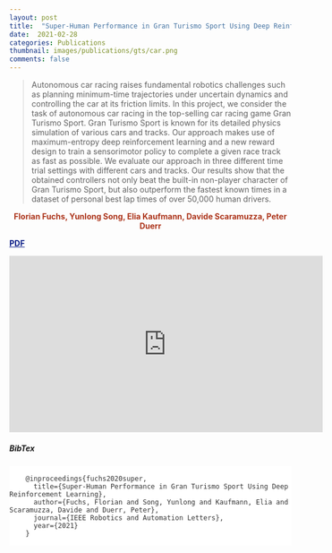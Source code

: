 ```yaml
---
layout: post
title:  "Super-Human Performance in Gran Turismo Sport Using Deep Reinforcement Learning (RAL 2021)"
date:  2021-02-28
categories: Publications
thumbnail: images/publications/gts/car.png
comments: false
---
```



> Autonomous car racing raises fundamental robotics challenges such as planning minimum-time trajectories under uncertain dynamics and controlling the car at its friction limits. In this project, we consider the task of autonomous car racing in the top-selling car racing game Gran Turismo Sport. Gran Turismo Sport is known for its detailed physics simulation of various cars and tracks. Our approach makes use of maximum-entropy deep reinforcement learning and a new reward design to train a sensorimotor policy to complete a given race track as fast as possible. We evaluate our approach in  three different time trial settings with different cars and tracks. Our results show that the obtained controllers not only beat the built-in non-player character of Gran Turismo Sport, but also outperform the fastest known times in a dataset of personal best lap times of over 50,000 human drivers.

<p style="text-align:center; color:#AB3218; font-weight:bold">Florian Fuchs, Yunlong Song, Elia Kaufmann, Davide Scaramuzza, Peter Duerr</p>

<a style="text-align:center; color:#081b86; font-weight:bold" href="https://arxiv.org/abs/2008.07971">PDF</a>

<iframe width="560" height="315" src="https://www.youtube.com/embed/Zeyv1bN9v4A" frameborder="0" allow="accelerometer; autoplay; encrypted-media; gyroscope; picture-in-picture" allowfullscreen></iframe>

##### BibTex
<div class="col-lg-8" style="padding:0;">
<div style="background:#ffffff;margin:0px;padding:0px;">
<pre>
    <code class="pre-scrollable" style="background:#ffffff;color:#333;font-size:12px;padding:0px;border-width:0px;">
    @inproceedings{fuchs2020super,
      title={Super-Human Performance in Gran Turismo Sport Using Deep Reinforcement Learning},
      author={Fuchs, Florian and Song, Yunlong and Kaufmann, Elia and Scaramuzza, Davide and Duerr, Peter},
      journal={IEEE Robotics and Automation Letters}, 
      year={2021}
    }
    </code>
</pre>
</div>
</div>